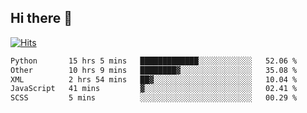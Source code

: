 ## Hi there 👋

<!--
**alihaqberdi/alihaqberdi** is a ✨ _special_ ✨ repository because its `README.md` (this file) appears on your GitHub profile.

Here are some ideas to get you started:

- 🔭 I’m currently working on ...
- 🌱 I’m currently learning ...
- 👯 I’m looking to collaborate on ...
- 🤔 I’m looking for help with ...
- 💬 Ask me about ...
- 📫 How to reach me: ...
- 😄 Pronouns: ...
- ⚡ Fun fact: ...
-->

[![Hits](https://hits.sh/github.com/alihaqberdi.svg)](https://hits.sh/github.com/alihaqberdi/)

<!--START_SECTION:waka-->

```txt
Python       15 hrs 5 mins   █████████████░░░░░░░░░░░░   52.06 %
Other        10 hrs 9 mins   ████████▓░░░░░░░░░░░░░░░░   35.08 %
XML          2 hrs 54 mins   ██▓░░░░░░░░░░░░░░░░░░░░░░   10.04 %
JavaScript   41 mins         ▓░░░░░░░░░░░░░░░░░░░░░░░░   02.41 %
SCSS         5 mins          ░░░░░░░░░░░░░░░░░░░░░░░░░   00.29 %
```

<!--END_SECTION:waka-->
